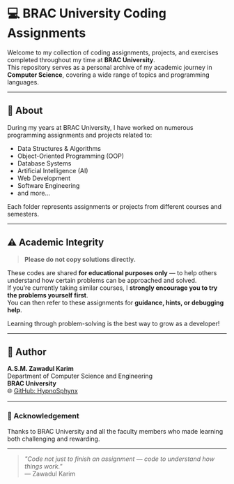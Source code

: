 # 💻 BRAC University Coding Assignments

Welcome to my collection of coding assignments, projects, and exercises completed throughout my time at **BRAC University**.  
This repository serves as a personal archive of my academic journey in **Computer Science**, covering a wide range of topics and programming languages.

---

## 📘 About

During my years at BRAC University, I have worked on numerous programming assignments and projects related to:
- Data Structures & Algorithms  
- Object-Oriented Programming (OOP)  
- Database Systems  
- Artificial Intelligence (AI)  
- Web Development  
- Software Engineering  
- and more...

Each folder represents assignments or projects from different courses and semesters.

---

## ⚠️ Academic Integrity

> **Please do not copy solutions directly.**

These codes are shared **for educational purposes only** — to help others understand how certain problems can be approached and solved.  
If you’re currently taking similar courses, I **strongly encourage you to try the problems yourself first**.  
You can then refer to these assignments for **guidance, hints, or debugging help**.

Learning through problem-solving is the best way to grow as a developer!

---

## 🧠 Author

**A.S.M. Zawadul Karim**  
Department of Computer Science and Engineering  
**BRAC University**  
🌐 [GitHub: HypnoSphynx](https://github.com/HypnoSphynx)

---

### 🙌 Acknowledgement

Thanks to BRAC University and all the faculty members who made learning both challenging and rewarding.

---

> _"Code not just to finish an assignment — code to understand how things work."_  
> — Zawadul Karim
